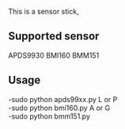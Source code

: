 This is a sensor stick, 

## Supported sensor
APDS9930
BMI160
BMM151

## Usage
-sudo python apds99xx.py L or P <br>
-sudo python bmi160.py A or G <br>
-sudo python bmm151.py <br>

